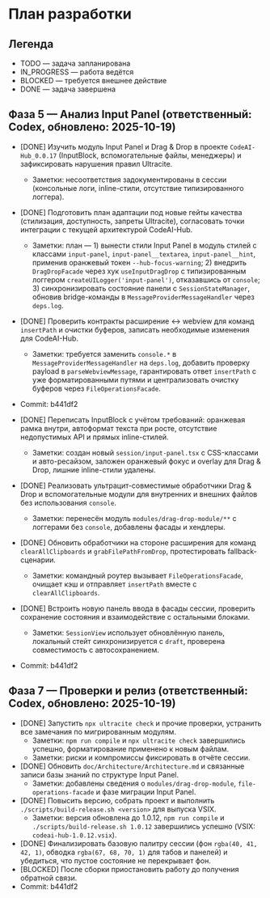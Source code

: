 # План разработки

## Легенда
- TODO — задача запланирована
- IN_PROGRESS — работа ведётся
- BLOCKED — требуется внешнее действие
- DONE — задача завершена

## Фаза 5 — Анализ Input Panel (ответственный: Codex, обновлено: 2025-10-19)
- [DONE] Изучить модуль Input Panel и Drag & Drop в проекте `CodeAI-Hub_0.0.17` (InputBlock, вспомогательные файлы, менеджеры) и зафиксировать нарушения правил Ultracite.
  - Заметки: несоответствия задокументированы в сессии (консольные логи, inline-стили, отсутствие типизированного логгера).
- [DONE] Подготовить план адаптации под новые гейты качества (стилизация, доступность, запреты Ultracite), согласовать точки интеграции с текущей архитектурой CodeAI-Hub.
  - Заметки: план — 1) вынести стили Input Panel в модуль стилей с классами `input-panel`, `input-panel__textarea`, `input-panel__hint`, применив оранжевый токен `--hub-focus-warning`; 2) внедрить `DragDropFacade` через хук `useInputDragDrop` с типизированным логгером `createUILogger('input-panel')`, отказавшись от `console`; 3) синхронизировать состояние панели с `SessionStateManager`, обновив bridge-команды в `MessageProviderMessageHandler` через `deps.log`.
- [DONE] Проверить контракты расширение ↔ webview для команд `insertPath` и очистки буферов, записать необходимые изменения для CodeAI-Hub.
  - Заметки: требуется заменить `console.*` в `MessageProviderMessageHandler` на `deps.log`, добавить проверку payload в `parseWebviewMessage`, гарантировать ответ `insertPath` с уже форматированными путями и централизовать очистку буферов через `FileOperationsFacade`.
- Commit: b441df2

- [DONE] Переписать InputBlock с учётом требований: оранжевая рамка внутри, автоформат текста при росте, отсутствие недопустимых API и прямых inline-стилей.
  - Заметки: создан новый `session/input-panel.tsx` с CSS-классами и авто-ресайзом, заложен оранжевый фокус и overlay для Drag & Drop, лишние inline-стили удалены.
- [DONE] Реализовать ультрацит-совместимые обработчики Drag & Drop и вспомогательные модули для внутренних и внешних файлов без использования `console`.
  - Заметки: перенесён модуль `modules/drag-drop-module/**` с логгерами без `console`, добавлены фасады и хендлеры.
- [DONE] Обновить обработчики на стороне расширения для команд `clearAllClipboards` и `grabFilePathFromDrop`, протестировать fallback-сценарии.
  - Заметки: командный роутер вызывает `FileOperationsFacade`, очищает кэш и отправляет `insertPath` вместе с `clearAllClipboards`.
- [DONE] Встроить новую панель ввода в фасады сессии, проверить сохранение состояния и взаимодействие с остальными блоками.
  - Заметки: `SessionView` использует обновлённую панель, локальный стейт синхронизируется с `draft`, проверена совместимость с автосохранением.
- Commit: b441df2

## Фаза 7 — Проверки и релиз (ответственный: Codex, обновлено: 2025-10-19)
- [DONE] Запустить `npx ultracite check` и прочие проверки, устранить все замечания по мигрированным модулям.
  - Заметки: `npm run compile` и `npx ultracite check` завершились успешно, форматирование применено к новым файлам.
  - Заметки: риски и компромиссы фиксировать в отчёте сессии.
- [DONE] Обновить `doc/Architecture/Architecture.md` и связанные записи базы знаний по структуре Input Panel.
  - Заметки: добавлены сведения о `modules/drag-drop-module`, `file-operations-facade` и фазе миграции Input Panel.
- [DONE] Повысить версию, собрать проект и выполнить `./scripts/build-release.sh <version>` для выпуска VSIX.
  - Заметки: версия обновлена до 1.0.12, `npm run compile` и `./scripts/build-release.sh 1.0.12` завершились успешно (VSIX: `codeai-hub-1.0.12.vsix`).
- [DONE] Финализировать базовую палитру сессии (фон `rgba(40, 41, 42, 1)`, обводка `rgba(67, 68, 70, 1)` для табов и панелей) и убедиться, что пустое состояние не перекрывает фон.
- [BLOCKED] После сборки приостановить работу до получения обратной связи.
- Commit: b441df2
